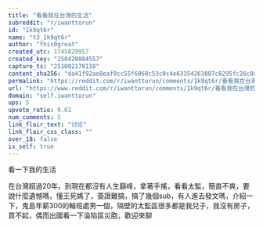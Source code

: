 ```yaml
---
title: "看看我在台灣的生活"
subreddit: "r/iwanttorun"
id: "1k9qt6r"
name: "t3_1k9qt6r"
author: "this0great"
created_utc: 1745829957
created_key: "250428084557"
capture_ts: "251002170118"
content_sha256: "da41f92ae8eaf0cc55f6868c53c0c4e63354263887c8295fc26c8d32871ce347"
permalink: "https://reddit.com/r/iwanttorun/comments/1k9qt6r/看看我在台灣的生活/"
url: "https://www.reddit.com/r/iwanttorun/comments/1k9qt6r/看看我在台灣的生活/"
domain: "self.iwanttorun"
ups: 5
upvote_ratio: 0.61
num_comments: 5
link_flair_text: "讨论"
link_flair_css_class: ""
over_18: false
is_self: true
---
```


看一下我的生活

在台灣超過20年，到現在都沒有人生巔峰，拿著手搖，看看太監，簡直不爽，要說什麼遺憾嗎，懂王死媽了，簽證難搞，搞了幾個sub，有人進去發文嗎，介紹一下，鬼島年薪300的輪班處男一個，隔壁的太監區很多都是我兒子，我沒有房子，買不起，偶而出國看一下淪陷區災胞，歡迎來聊
